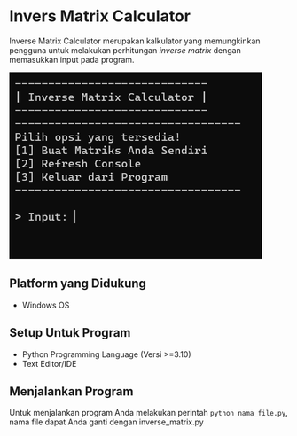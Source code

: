 # Invers Matrix Calculator
Inverse Matrix Calculator merupakan kalkulator yang memungkinkan
pengguna untuk melakukan perhitungan *inverse matrix* dengan memasukkan
input pada program.

![tampilan main menu](/img/tampilan_default_program.png)

## Platform yang Didukung
- Windows OS

## Setup Untuk Program
- Python Programming Language (Versi >=3.10)
- Text Editor/IDE

## Menjalankan Program
Untuk menjalankan program Anda melakukan
perintah `python nama_file.py`, nama file dapat Anda 
ganti dengan inverse_matrix.py
